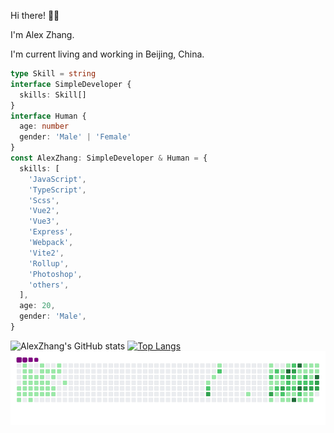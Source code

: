 Hi there! 👋🏻

I'm Alex Zhang.

I'm current living and working in Beijing, China.

```typescript
type Skill = string
interface SimpleDeveloper {
  skills: Skill[]
}
interface Human {
  age: number
  gender: 'Male' | 'Female'
}
const AlexZhang: SimpleDeveloper & Human = {
  skills: [
    'JavaScript',
    'TypeScript',
    'Scss',
    'Vue2',
    'Vue3',
    'Express',
    'Webpack',
    'Vite2',
    'Rollup',
    'Photoshop',
    'others',
  ],
  age: 20,
  gender: 'Male',
}
```

![AlexZhang's GitHub stats](https://github-readme-stats.vercel.app/api?username=alexzhang1030&show_icons=true&theme=radical)
[![Top Langs](https://github-readme-stats.vercel.app/api/top-langs/?username=alexzhang1030&layout=compact)](https://github.com/anuraghazra/github-readme-stats)
![snake](https://raw.githubusercontent.com/alexzhang1030/alexzhang1030/main/assets/github-contribution-grid-snake.gif)
